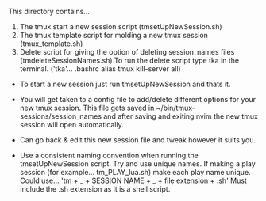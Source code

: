 This directory contains... 

1. The tmux start a new session script (tmsetUpNewSession.sh)
2. The tmux template script for molding a new tmux session (tmux_template.sh)
3. Delete script for giving the option of deleting session_names files (tmdeleteSessionNames.sh)
   To run the delete script type tka in the terminal. ('tka'... .bashrc alias tmux kill-server all)

- To start a new session just run tmsetUpNewSession and thats it.

- You will get taken to a config file to add/delete different options for your new tmux session.
  This file gets saved in ~/bin/tmux-sessions/session_names and after saving and exiting nvim the
  new tmux session will open automatically.

- Can go back & edit this new session file and tweak however it suits you.

- Use a consistent naming convention when running the tmsetUpNewSession script. Try and use unique names.
  If making a play session (for example... tm_PLAY_lua.sh) make each play name unique.
  Could use... 'tm + _ + SESSION NAME + _ + file extension + .sh'
  Must include the .sh extension as it is a shell script.
